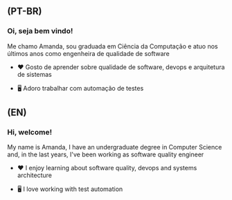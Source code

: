 ## (PT-BR)

### Oi, seja bem vindo!

Me chamo Amanda, sou graduada em Ciência da Computação e atuo nos últimos anos como engenheira de qualidade de software

- ❤️ Gosto de aprender sobre qualidade de software, devops e arquitetura de sistemas

- 🖥️ Adoro trabalhar com automação de testes


## (EN)

### Hi, welcome!

My name is Amanda, I have an undergraduate degree in Computer Science and, in the last years, I've been working as software quality engineer

- ❤️ I enjoy learning about software quality, devops and systems architecture

- 🖥️ I love working with test automation



<!--
**amandabraga/amandabraga** is a ✨ _special_ ✨ repository because its `README.md` (this file) appears on your GitHub profile.

Here are some ideas to get you started:

- 🔭 I’m currently working on ...
- 🌱 I’m currently learning ...
- 👯 I’m looking to collaborate on ...
- 🤔 I’m looking for help with ...
- 💬 Ask me about ...
- 📫 How to reach me: ...
- 😄 Pronouns: ...
- ⚡ Fun fact: ...
-->
